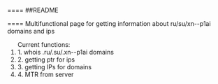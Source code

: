 ====
##README

====
  Multifunctional page for getting information about ru/su/xn--p1ai domains and ips
  <ol> Current functions: 
    <li> 1. whois .ru/.su/.xn--p1ai domains</li>
    <li> 2. getting ptr for ips</li>
    <li> 3. getting IPs for domains</li>
    <li> 4. MTR from server</li>
  </ol>
